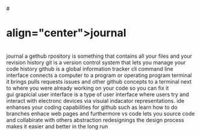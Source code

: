 #<h1> align="center">journal</h1>  
journal
a gethub rpository is something that contains all your files and your revision history 
git is a version control system that lets you manage your code history
github is a global information tracker
cli command line interface connects a computer to a program or operating program
terminal it brings pulls requests issues and other github concepts to a terminal next to where you were already working on your code so you can fix it  
gui grapicial user interface is a type of user interface where users try and interact with electronc devices via visuial indacator representations. 
ide enhanses your coding capabilities for github such as learn how to do branches enhace web pages and furthermore 
vs code lets you source code and collabirate with others 
abstraction redesignings the design process makes it easier and better in the long run 
